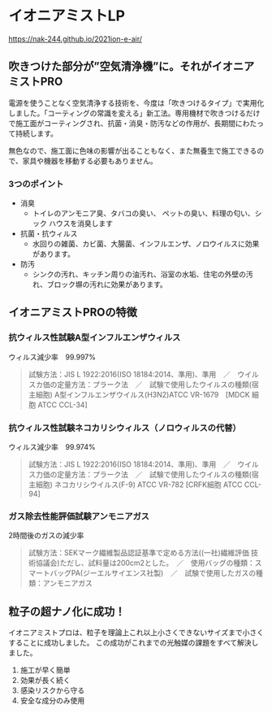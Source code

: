 # イオニアミストLP
https://nak-244.github.io/2021ion-e-air/

## 吹きつけた部分が”空気清浄機”に。それがイオニアミストPRO
電源を使うことなく空気清浄する技術を、今度は「吹きつけるタイプ」で実用化しました。「コーティングの常識を変える」新工法。専用機材で吹きつけるだけで施工面がコーティングされ、抗菌・消臭・防汚などの作用が、長期間にわたって持続します。

無色なので、施工面に色味の影響が出ることもなく、また無養生で施工できるので、家具や機器を移動する必要もありません。

### 3つのポイント
- 消臭
    - トイレのアンモニア臭、タバコの臭い、 ペットの臭い、料理の匂い、シック ハウスを消臭します
- 抗菌・抗ウィルス
    - 水回りの雑菌、カビ菌、大腸菌、インフルエンザ、ノロウイルスに効果があります。
- 防汚
    - シンクの汚れ、キッチン周りの油汚れ、浴室の水垢、住宅の外壁の汚れ、ブロック塀の汚れに効果があります。


## イオニアミストPROの特徴
### 抗ウィルス性試験A型インフルエンザウィルス
ウィルス減少率　99.997%  
> 試験方法：JIS L 1922:2016(ISO 18184:2014、準用)、準用　／　ウイルスカ価の定量方法：プラーク法　／　試験で使用したウイルスの種類(宿主細胞) A型インフルエンザウイルス(H3N2)ATCC VR-1679　[MDCK 細胞 ATCC CCL-34]

### 抗ウィルス性試験ネコカリシウィルス（ノロウィルスの代替）
ウィルス減少率　99.974%
> 試験方法：JIS L 1922:2016(ISO 18184:2014、準用)、準用　／　ウイルス力価の定量方法：プラーク法　／　試験で使用したウイルスの種類(宿主細胞) ネコカリシウイルス(F-9) ATCC VR-782 [CRFK細胞 ATCC CCL-94]
> 
### ガス除去性能評価試験アンモニアガス
2時間後のガスの減少率
> 試験方法：SEKマーク繊維製品認証基準で定める方法((一社)繊維評価 技術協議会)ただし、試料量は200cm2とした。　／　使用バッグの種類：スマートバッグPA(ジーエルサイエンス社製)　／　試験で使用したガスの種類：アンモニアガス

## 粒子の超ナノ化に成功！
イオニアミストプロは、粒子を理論上これ以上小さくできないサイズまで小さくすることに成功しました。
この成功がこれまでの光触媒の課題をすべて解決しました。
1. 施工が早く簡単
2. 効果が長く続く
3. 感染リスクから守る
4. 安全な成分のみ使用





